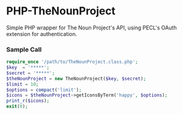 PHP-TheNounProject
===

Simple PHP wrapper for The Noun Project's API, using PECL's OAuth extension for
authentication.

### Sample Call

``` php
require_once '/path/to/TheNounProject.class.php';
$key  = '*****';
$secret = '*****';
$theNounProject = new TheNounProject($key, $secret);
$limit = 10;
$options = compact('limit');
$icons = $theNounProject->getIconsByTerm('happy', $options);
print_r($icons);
exit(0);
```
